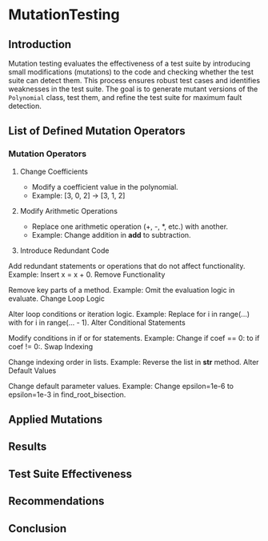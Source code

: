 # MutationTesting

## Introduction
Mutation testing evaluates the effectiveness of a test suite by introducing small modifications (mutations) to the code and checking whether the test suite can detect them. This process ensures robust test cases and identifies weaknesses in the test suite. The goal is to generate mutant versions of the `Polynomial` class, test them, and refine the test suite for maximum fault detection.

## List of Defined Mutation Operators
### Mutation Operators
1. Change Coefficients
    - Modify a coefficient value in the polynomial.
    - Example: [3, 0, 2] → [3, 1, 2]

2. Modify Arithmetic Operations

    - Replace one arithmetic operation (+, -, *, etc.) with another.
    - Example: Change addition in __add__ to subtraction.

3. Introduce Redundant Code

Add redundant statements or operations that do not affect functionality.
Example: Insert x = x + 0.
Remove Functionality

Remove key parts of a method.
Example: Omit the evaluation logic in evaluate.
Change Loop Logic

Alter loop conditions or iteration logic.
Example: Replace for i in range(...) with for i in range(... - 1).
Alter Conditional Statements

Modify conditions in if or for statements.
Example: Change if coef == 0: to if coef != 0:.
Swap Indexing

Change indexing order in lists.
Example: Reverse the list in __str__ method.
Alter Default Values

Change default parameter values.
Example: Change epsilon=1e-6 to epsilon=1e-3 in find_root_bisection.
## Applied Mutations

## Results

## Test Suite Effectiveness

## Recommendations

## Conclusion
